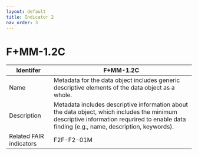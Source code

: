 ```yaml
---
layout: default
title: Indicator 2
nav_order: 3
---
```


# F+MM-1.2C

| Identifer | F+MM-1.2C |
| ----------| ----------|
| Name | Metadata for the data object includes generic descriptive elements of the data object as a whole. |
| Description | Metadata includes descriptive information about the data object, which includes the minimum descriptive information requrired to enable data finding (e.g., name, description, keywords). |
| Related FAIR indicators | F2F-F2-01M |
